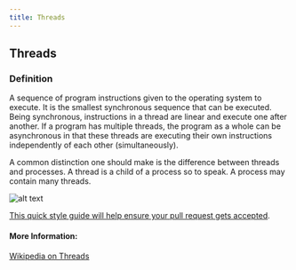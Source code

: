 ```yaml
---
title: Threads
---
```

## Threads
<!-- The article goes here, in GitHub-flavored Markdown. Feel free to add YouTube videos, images, and CodePen/JSBin embeds  -->

### Definition 
   A sequence of program instructions given to the operating system to execute. It is the smallest synchronous sequence that can be executed. Being synchronous, instructions in a thread are linear and execute one after another. If a program has multiple threads, the program as a whole can be asynchronous in that these threads are executing their own instructions independently of each other (simultaneously).

   A common distinction one should make is the difference between threads and processes. A thread is a child of a process so to speak. A process may contain many threads.
  
![alt text](https://upload.wikimedia.org/wikipedia/commons/thumb/a/a5/Multithreaded_process.svg/440px-Multithreaded_process.svg.png "Threads inside a Process graph")

<a href='https://github.com/freecodecamp/guides/blob/master/README.md' target='_blank' rel='nofollow'>This quick style guide will help ensure your pull request gets accepted</a>.


#### More Information:
<!-- Please add any articles you think might be helpful to read before writing the article -->
<a href='https://en.wikipedia.org/wiki/Thread_(computing)' target="_blank" rel='nofollow'>Wikipedia on Threads</a>

